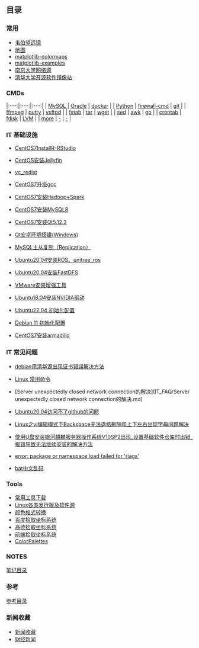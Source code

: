 ## 目录
### 常用
* [韦伯望远镜](https://webbtelescope.org/)
* [地图](http://www.gditu.net/)
* [matplotlib-colormaps](https://matplotlib.org/stable/users/explain/colors/colormaps.html)
* [matplotlib-examples](https://matplotlib.org/stable/gallery/index.html)
* [南京大学网络源](https://mirror.nju.edu.cn/)
* [清华大学开源软件镜像站](https://mirrors.tuna.tsinghua.edu.cn/)

### CMDs 


|:---:|:---:|:---:|
| [MySQL ](itnotes/MySQL.md) | [Oracle](itnotes/Oracle.md) | [docker](itnotes/docker.md) |
| [Python](itnotes/Python.md) | [firewall-cmd](itnotes/FirewallCmd.md) | [git](itnotes/GitCmds.md) |
| [ffmpeg](itnotes/ffmpeg.md) | [putty](itnotes/putty.md) | [vsftpd](itnotes/vsftpd.md) |
| [fstab](itnotes/fstab.md) |  [tar](itnotes/tarCMDs.md) | [wget](itnotes/wget.md) |
| [sed](itnotes/sed.md) |  [awk](itnotes/awk.md) | [go](itnotes/go.md) |
| [crontab](https://tool.lu/crontab/) |  [fdisk](https://www.cnblogs.com/ray-bk/p/10768820.html) | [LVM](itnotes/lvm.md) |
| [more](itnotes/more.md) |  [-](#) |  [-](#)  |



### IT 基础设施


* [CentOS7InstallR-RStudio](IT_infrastructure/CentOS7InstallR-RStudio.md)

* [CentOS安装Jellyfin](IT_infrastructure/CentOSInstallJellyfin.md)

* [vc_redist](https://learn.microsoft.com/zh-cn/cpp/windows/latest-supported-vc-redist?view=msvc-170)

* [CentOS7升级gcc](IT_infrastructure/CentOS7升级gcc.md)

* [CentOS7安装Hadoop+Spark](IT_infrastructure/CentOS7安装Hadoop+Spark.md)

* [CentOS7安装MySQL8](IT_infrastructure/CentOS7InstallMySQL8.md)

* [CentOS7安装Qt5.12.3](IT_infrastructure/CentOS7安装Qt5.12.3.md)

* [Qt安卓环境搭建(Windows)](IT_infrastructure/Qt安卓环境搭建.md)

* [MySQL主从复制（Replication）](IT_infrastructure/MySQLReplication.md)

* [Ubuntu20.04安装ROS、unitree_ros](IT_infrastructure/Ubuntu20.04Install_unitree_ros.md)

* [Ubuntu20.04安装FastDFS](IT_infrastructure/Ubuntu20.04InstallFastDFS.md)

* [VMware安装增强工具](IT_infrastructure/VMware安装增强工具.md)

* [Ubuntu18.04安装NVIDIA驱动](IT_infrastructure/Ubuntu18.04安装NVIDIA驱动.md)

* [Ubuntu22.04 初始化配置](itnotes/ubuntu2204init.md)

* [Debian 11 初始化配置](itnotes/debian11init.md)

* [CentOS7安装armadillo](IT_infrastructure/CentOS7安装armadillo.md)


### IT 常见问题
* [debian用清华源出现证书错误解决方法](IT_FAQ/debian用清华源出现证书错误解决方法.md)

* [Linux 常用命令](IT_FAQ/LinuxCMDs.md)

* [Server unexpectedly closed network connection的解决](IT_FAQ/Server unexpectedly closed network connection的解决.md)

* [Ubuntu20.04访问不了github的问题](IT_FAQ/Ubuntu20.04访问不了github的问题.md)

* [Linux之vi编辑模式下Backspace无法退格删除和上下左右出现字母问题解决](IT_FAQ/Linux之vi编辑模式下Backspace无法退格删除和上下左右出现字母问题解决.md)

* [使用U盘安装银河麒麟服务器操作系统V10SP2出现_设置基础软件仓库时出错_报错导致无法继续安装的解决方法](IT_FAQ/使用U盘安装银河麒麟服务器操作系统V10SP2出现_设置基础软件仓库时出错_报错导致无法继续安装的解决方法.md)

* [error: package or namespace load failed for 'rjags'](IT_FAQ/rjags.md)

* [bat中文乱码](IT_FAQ/bat中文乱码.md)




### Tools

* [常用工具下载](itnotes/devtools.md)
* [Linux各类发行版及软件源](itnotes/LinuxIsos.md)
* [颜色格式转换](https://tools.fun/color.html)
* [百度拾取坐标系统](https://api.map.baidu.com/lbsapi/getpoint/index.html)
* [高德拾取坐标系统](https://lbs.amap.com/console/show/picker)
* [前端拾取坐标系统](http://geojson.io/#map=16/30.8154/120.4920)
* [ColorPalettes](static/ColorPalettes.html)

### NOTES
[笔记目录](notes/notes_index.md)

### 参考
[参考目录](referrence/referrence_index.md)

### 新闻收藏
* [新闻收藏](news/news_index.md)
* [财经新闻](news/news_finance.md)

